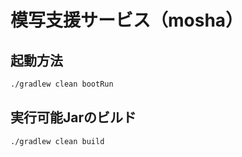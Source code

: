 # 模写支援サービス（mosha）


## 起動方法

```sh
./gradlew clean bootRun
```

## 実行可能Jarのビルド

```sh
./gradlew clean build
```

